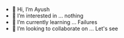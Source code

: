 - 👋 Hi, I’m Ayush
- 👀 I’m interested in ... nothing 
- 🌱 I’m currently learning ... Failures
- 💞️ I’m looking to collaborate on ... Let's see

<!---
Ayushr01/Ayushr01 is a ✨ special ✨ repository because its `README.md` (this file) appears on your GitHub profile.
You can click the Preview link to take a look at your changes.
--->
